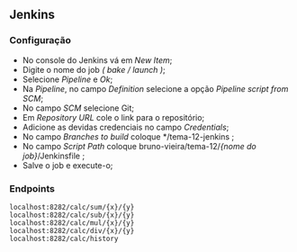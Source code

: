 ## Jenkins

### Configuração

* No console do Jenkins vá em _New Item_;
* Digite o nome do job _( bake / launch )_;
* Selecione _Pipeline_ e _Ok_;
* Na _Pipeline_, no campo _Definition_ selecione a opção _Pipeline script from SCM_;
* No campo _SCM_ selecione Git;
* Em _Repository URL_ cole o link para o repositório;
* Adicione as devidas credenciais no campo _Credentials_;
* No campo _Branches to build_ coloque */tema-12-jenkins ;
* No campo _Script Path_ coloque bruno-vieira/tema-12/_{nome do job}_/Jenkinsfile ;
* Salve o job e execute-o;

### Endpoints
```
localhost:8282/calc/sum/{x}/{y}
localhost:8282/calc/sub/{x}/{y}
localhost:8282/calc/mul/{x}/{y}
localhost:8282/calc/div/{x}/{y}
localhost:8282/calc/history
```
